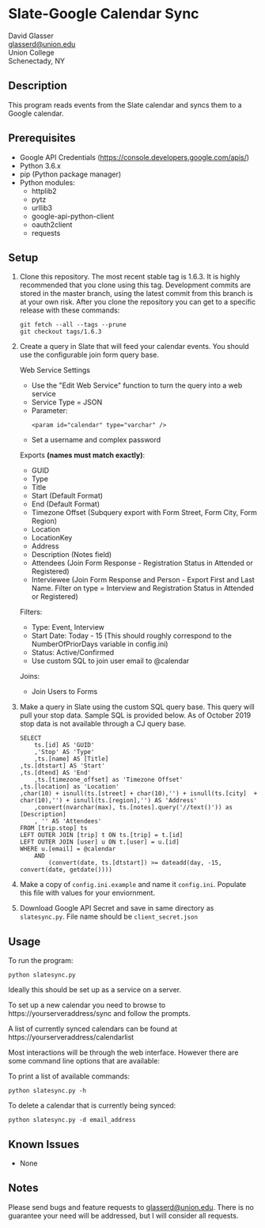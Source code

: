 # Slate-Google Calendar Sync

David Glasser  
glasserd@union.edu  
Union College  
Schenectady, NY

## Description

This program reads events from the Slate calendar and syncs them to a Google calendar.

## Prerequisites

* Google API Credentials (https://console.developers.google.com/apis/)
* Python 3.6.x
* pip (Python package manager)
* Python modules:
    * httplib2
    * pytz
    * urllib3
    * google-api-python-client
    * oauth2client
    * requests
 
## Setup

1. Clone this repository. The most recent stable tag is 1.6.3. It is highly recommended that you clone using this tag. Development commits are stored in the master branch, using the latest commit from this branch is at your own risk. After you clone the repository you can get to a specific release with these commands:
    ```
    git fetch --all --tags --prune
    git checkout tags/1.6.3
    ```
2. Create a query in Slate that will feed your calendar events. You should use the configurable join form query base.

    Web Service Settings
    - Use the "Edit Web Service" function to turn the query into a web service
    - Service Type = JSON
    - Parameter:
        ```
        <param id="calendar" type="varchar" />
        ```
    - Set a username and complex password

    Exports **(names must match exactly)**:
    - GUID
    - Type
    - Title
    - Start (Default Format)
    - End (Default Format)
    - Timezone Offset (Subquery export with Form Street, Form City, Form Region)
    - Location
    - LocationKey
    - Address
    - Description (Notes field)
    - Attendees (Join Form Response - Registration Status in Attended or Registered)
    - Interviewee (Join Form Response and Person - Export First and Last Name. Filter on type = Interview and Registration Status in Attended or Registered)

    Filters:
    - Type: Event, Interview
    - Start Date: Today - 15  (This should roughly correspond to the NumberOfPriorDays variable in config.ini)
    - Status: Active/Confirmed
    - Use custom SQL to join user email to @calendar

    Joins:
    - Join Users to Forms

3. Make a query in Slate using the custom SQL query base. This query will pull your stop data. Sample SQL is provided below. As of October 2019 stop data is not available through a CJ query base.

    ```
    SELECT 
        ts.[id] AS 'GUID'
        ,'Stop' AS 'Type'
        ,ts.[name] AS [Title]
    ,ts.[dtstart] AS 'Start'
    ,ts.[dtend] AS 'End'
        ,ts.[timezone_offset] as 'Timezone Offset'     
    ,ts.[location] as 'Location'	
    ,char(10) + isnull(ts.[street] + char(10),'') + isnull(ts.[city]  + char(10),'') + isnull(ts.[region],'') AS 'Address'
        ,convert(nvarchar(max), ts.[notes].query('//text()')) as [Description]
        , '' AS 'Attendees'	
    FROM [trip.stop] ts
    LEFT OUTER JOIN [trip] t ON ts.[trip] = t.[id]
    LEFT OUTER JOIN [user] u ON t.[user] = u.[id]
    WHERE u.[email] = @calendar
        AND	
            (convert(date, ts.[dtstart]) >= dateadd(day, -15, convert(date, getdate())))
    ```

4. Make a copy of `config.ini.example` and name it `config.ini`. Populate this file with values for your enviornment.
5. Download Google API Secret and save in same directory as `slatesync.py`. File name should be `client_secret.json`


## Usage

To run the program:
```
python slatesync.py
```

Ideally this should be set up as a service on a server.

To set up a new calendar you need to browse to https://yourserveraddress/sync and follow the prompts.

A list of currently synced calendars can be found at https://yourserveraddress/calendarlist


Most interactions will be through the web interface. However there are some command line options that are available:
	
To print a list of available commands:
```
python slatesync.py -h
```

To delete a calendar that is currently being synced:
```
python slatesync.py -d email_address
```

## Known Issues
- None
## Notes
		
Please send bugs and feature requests to glasserd@union.edu. There is no guarantee your need will be addressed, but I will consider all requests.